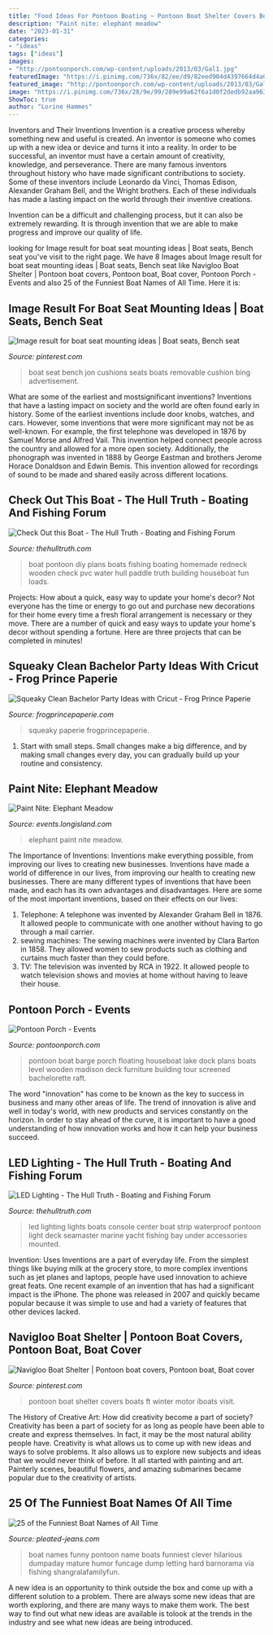 ```yaml
---
title: "Food Ideas For Pontoon Boating ~ Pontoon Boat Shelter Covers Boats Ft Winter Motor Iboats Visit"
description: "Paint nite: elephant meadow"
date: "2023-01-31"
categories:
- "ideas"
tags: ["ideas"]
images:
- "http://pontoonporch.com/wp-content/uploads/2013/03/Gal1.jpg"
featuredImage: "https://i.pinimg.com/736x/82/ee/d9/82eed904d4397664d4a00b44aad8b719.jpg"
featured_image: "http://pontoonporch.com/wp-content/uploads/2013/03/Gal1.jpg"
image: "https://i.pinimg.com/736x/28/9e/99/289e99a62f6a1d0f2dedb92aa96388cc--boat-seats-boats.jpg"
ShowToc: true
author: "Lorine Hammes"
---
```



Inventors and Their Inventions
Invention is a creative process whereby something new and useful is created. An inventor is someone who comes up with a new idea or device and turns it into a reality. In order to be successful, an inventor must have a certain amount of creativity, knowledge, and perseverance.
There are many famous inventors throughout history who have made significant contributions to society. Some of these inventors include Leonardo da Vinci, Thomas Edison, Alexander Graham Bell, and the Wright brothers. Each of these individuals has made a lasting impact on the world through their inventive creations.

Invention can be a difficult and challenging process, but it can also be extremely rewarding. It is through invention that we are able to make progress and improve our quality of life.

	

		
looking for Image result for boat seat mounting ideas | Boat seats, Bench seat you've visit to the right page. We have 8 Images about Image result for boat seat mounting ideas | Boat seats, Bench seat like Navigloo Boat Shelter | Pontoon boat covers, Pontoon boat, Boat cover, Pontoon Porch - Events and also 25 of the Funniest Boat Names of All Time. Here it is:
		
    
## Image Result For Boat Seat Mounting Ideas | Boat Seats, Bench Seat

<img loading=lazy src="https://i.pinimg.com/736x/28/9e/99/289e99a62f6a1d0f2dedb92aa96388cc--boat-seats-boats.jpg" onerror="this.onerror=null;this.src='https://tse2.mm.bing.net/th?id=OIP.1_DnxLSKoAyS5_RwnUpThAHaE7&amp;pid=15.1';" alt="Image result for boat seat mounting ideas | Boat seats, Bench seat">

_Source: pinterest.com_

>boat seat bench jon cushions seats boats removable cushion bing advertisement. 

	

What are some of the earliest and mostsignificant inventions?
Inventions that have a lasting impact on society and the world are often found early in history. Some of the earliest inventions include door knobs, watches, and cars. However, some inventions that were more significant may not be as well-known. For example, the first telephone was developed in 1876 by Samuel Morse and Alfred Vail. This invention helped connect people across the country and allowed for a more open society. Additionally, the phonograph was invented in 1888 by George Eastman and brothers Jerome Horace Donaldson and Edwin Bemis. This invention allowed for recordings of sound to be made and shared easily across different locations.

    
## Check Out This Boat - The Hull Truth - Boating And Fishing Forum

<img loading=lazy src="https://www.thehulltruth.com/attachment.php?attachmentid=350487&amp;stc=1&amp;d=1375749451" onerror="this.onerror=null;this.src='https://tse2.mm.bing.net/th?id=OIP.mvb-HFy0bJTLuqNb06X47gHaFj&amp;pid=15.1';" alt="Check Out this Boat - The Hull Truth - Boating and Fishing Forum">

_Source: thehulltruth.com_

>boat pontoon diy plans boats fishing boating homemade redneck wooden check pvc water hull paddle truth building houseboat fun loads. 

	

Projects: How about a quick, easy way to update your home's decor?
Not everyone has the time or energy to go out and purchase new decorations for their home every time a fresh floral arrangement is necessary or they move. There are a number of quick and easy ways to update your home's decor without spending a fortune. Here are three projects that can be completed in minutes!

    
## Squeaky Clean Bachelor Party Ideas With Cricut - Frog Prince Paperie

<img loading=lazy src="https://frogprincepaperie.com/wp-content/uploads/2017/05/Squeaky-Clean-Bachelor-Party-Ideas-snakc-bar-1.jpg" onerror="this.onerror=null;this.src='https://tse2.mm.bing.net/th?id=OIP.k4u4zJyG-LOp0MBdfwE3WgHaLG&amp;pid=15.1';" alt="Squeaky Clean Bachelor Party Ideas with Cricut - Frog Prince Paperie">

_Source: frogprincepaperie.com_

>squeaky paperie frogprincepaperie. 

	

1. Start with small steps. Small changes make a big difference, and by making small changes every day, you can gradually build up your routine and consistency.

    
## Paint Nite: Elephant Meadow

<img loading=lazy src="https://www.longisland.com/site_media/images/event/photo_gallery/4065923_1_l.jpg" onerror="this.onerror=null;this.src='https://tse2.mm.bing.net/th?id=OIP.hbXYs58Y5u-lSfUJRTzAIgHaJU&amp;pid=15.1';" alt="Paint Nite: Elephant Meadow">

_Source: events.longisland.com_

>elephant paint nite meadow. 

	

The Importance of Inventions: Inventions make everything possible, from improving our lives to creating new businesses.
Inventions have made a world of difference in our lives, from improving our health to creating new businesses. There are many different types of inventions that have been made, and each has its own advantages and disadvantages. Here are some of the most important inventions, based on their effects on our lives:
1. Telephone: A telephone was invented by Alexander Graham Bell in 1876. It allowed people to communicate with one another without having to go through a mail carrier. 
2. sewing machines: The sewing machines were invented by Clara Barton in 1858. They allowed women to sew products such as clothing and curtains much faster than they could before. 
3. TV: The television was invented by RCA in 1922. It allowed people to watch television shows and movies at home without having to leave their house. 

    
## Pontoon Porch - Events

<img loading=lazy src="http://pontoonporch.com/wp-content/uploads/2013/03/Gal1.jpg" onerror="this.onerror=null;this.src='https://tse4.mm.bing.net/th?id=OIP.YCsb4PW6_FvQ44_FqEgRPwHaFj&amp;pid=15.1';" alt="Pontoon Porch - Events">

_Source: pontoonporch.com_

>pontoon boat barge porch floating houseboat lake dock plans boats level wooden madison deck furniture building tour screened bachelorette raft. 

	

The word "innovation" has come to be known as the key to success in business and many other areas of life. The trend of innovation is alive and well in today's world, with new products and services constantly on the horizon. In order to stay ahead of the curve, it is important to have a good understanding of how innovation works and how it can help your business succeed.

    
## LED Lighting - The Hull Truth - Boating And Fishing Forum

<img loading=lazy src="https://www.thehulltruth.com/attachment.php?attachmentid=122276&amp;stc=1&amp;d=1278784665" onerror="this.onerror=null;this.src='https://tse2.mm.bing.net/th?id=OIP.GznHtRSWpVfyJty80Fb0gAHaFj&amp;pid=15.1';" alt="LED Lighting - The Hull Truth - Boating and Fishing Forum">

_Source: thehulltruth.com_

>led lighting lights boats console center boat strip waterproof pontoon light deck seamaster marine yacht fishing bay under accessories mounted. 

	

Invention: Uses
Inventions are a part of everyday life. From the simplest things like buying milk at the grocery store, to more complex inventions such as jet planes and laptops, people have used innovation to achieve great feats. 
One recent example of an invention that has had a significant impact is the iPhone. The phone was released in 2007 and quickly became popular because it was simple to use and had a variety of features that other devices lacked.

    
## Navigloo Boat Shelter | Pontoon Boat Covers, Pontoon Boat, Boat Cover

<img loading=lazy src="https://i.pinimg.com/736x/82/ee/d9/82eed904d4397664d4a00b44aad8b719.jpg" onerror="this.onerror=null;this.src='https://tse3.mm.bing.net/th?id=OIP.ZQwv3QLeGYYdRhAYImZDXwHaHa&amp;pid=15.1';" alt="Navigloo Boat Shelter | Pontoon boat covers, Pontoon boat, Boat cover">

_Source: pinterest.com_

>pontoon boat shelter covers boats ft winter motor iboats visit. 

	

The History of Creative Art: How did creativity become a part of society?
Creativity has been a part of society for as long as people have been able to create and express themselves. In fact, it may be the most natural ability people have. Creativity is what allows us to come up with new ideas and ways to solve problems. It also allows us to explore new subjects and ideas that we would never think of before. It all started with painting and art. Painterly scenes, beautiful flowers, and amazing submarines became popular due to the creativity of artists.

    
## 25 Of The Funniest Boat Names Of All Time

<img loading=lazy src="http://www.pleated-jeans.com/wp-content/uploads/2014/03/Screen-shot-2014-03-19-at-7.21.11-PM.jpg" onerror="this.onerror=null;this.src='https://tse2.mm.bing.net/th?id=OIP.Ee3MT6Gd1oI38Lx05VyFIQHaF-&amp;pid=15.1';" alt="25 of the Funniest Boat Names of All Time">

_Source: pleated-jeans.com_

>boat names funny pontoon name boats funniest clever hilarious dumpaday mature humor funcage dump letting hard barnorama via fishing shangralafamilyfun. 

	

A new idea is an opportunity to think outside the box and come up with a different solution to a problem. There are always some new ideas that are worth exploring, and there are many ways to make them work. The best way to find out what new ideas are available is tolook at the trends in the industry and see what new ideas are being introduced.


